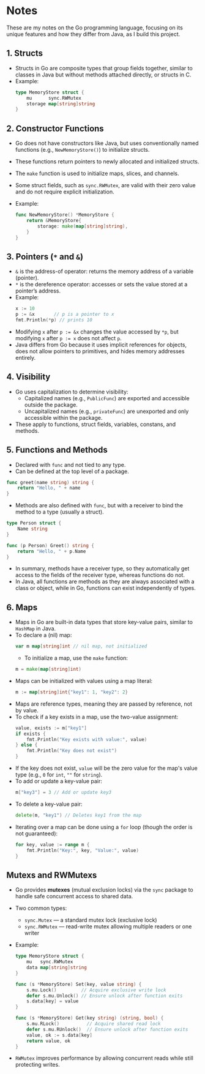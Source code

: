 # Notes

These are my notes on the Go programming language, focusing on its unique features and how they differ from Java, as I build this project.

## 1. Structs

- Structs in Go are composite types that group fields together, similar to classes in Java but without methods attached directly, or structs in C.
- Example:
  ```go
  type MemoryStore struct {
      mu      sync.RWMutex
      storage map[string]string
  }
  ```

## 2. Constructor Functions

- Go does not have constructors like Java, but uses conventionally named functions (e.g., `NewMemoryStore()`) to initialize structs.
- These functions return pointers to newly allocated and initialized structs.
- The `make` function is used to initialize maps, slices, and channels.
- Some struct fields, such as `sync.RWMutex`, are valid with their zero value and do not require explicit initialization.
- Example:

  ```go
  func NewMemoryStore() *MemoryStore {
      return &MemoryStore{
          storage: make(map[string]string),
      }
  }
  ```

## 3. Pointers (`*` and `&`)

- `&` is the address-of operator: returns the memory address of a variable (pointer).
- `*` is the dereference operator: accesses or sets the value stored at a pointer’s address.
- Example:
  ```go
  x := 10
  p := &x       // p is a pointer to x
  fmt.Println(*p) // prints 10
  ```
- Modifying `x` after `p := &x` changes the value accessed by `*p`, but modifying `x` after `p := x` does not affect `p`.
- Java differs from Go because it uses implicit references for objects, does not allow pointers to primitives, and hides memory addresses entirely.

## 4. Visibility

- Go uses capitalization to determine visibility:
  - Capitalized names (e.g., `PublicFunc`) are exported and accessible outside the package.
  - Uncapitalized names (e.g., `privateFunc`) are unexported and only accessible within the package.
- These apply to functions, struct fields, variables, constans, and methods.

## 5. Functions and Methods

- Declared with `func` and not tied to any type.
- Can be defined at the top level of a package.

```go
func greet(name string) string {
    return "Hello, " + name
}
```

- Methods are also defined with `func`, but with a receiver to bind the method to a type (usually a struct).

```go
type Person struct {
    Name string
}

func (p Person) Greet() string {
    return "Hello, " + p.Name
}
```

- In summary, methods have a receiver type, so they automatically get access to the fields of the receiver type, whereas functions do not.
- In Java, all functions are methods as they are always associated with a class or object, while in Go, functions can exist independently of types.

## 6. Maps

- Maps in Go are built-in data types that store key-value pairs, similar to `HashMap` in Java.
- To declare a (nil) map:
  ```go
  var m map[string]int // nil map, not initialized
  ```
  - To initialize a map, use the `make` function:
  ```go
  m = make(map[string]int)
  ```
- Maps can be initialized with values using a map literal:
  ```go
  m := map[string]int{"key1": 1, "key2": 2}
  ```
- Maps are reference types, meaning they are passed by reference, not by value.
- To check if a key exists in a map, use the two-value assignment:
  ```go
  value, exists := m["key1"]
  if exists {
      fmt.Println("Key exists with value:", value)
  } else {
      fmt.Println("Key does not exist")
  }
  ```
- If the key does not exist, `value` will be the zero value for the map's value type (e.g., `0` for `int`, `""` for `string`).
- To add or update a key-value pair:
  ```go
  m["key3"] = 3 // Add or update key3
  ```
- To delete a key-value pair:
  ```go
  delete(m, "key1") // Deletes key1 from the map
  ```
- Iterating over a map can be done using a `for` loop (though the order is not guaranteed):
  ```go
  for key, value := range m {
      fmt.Println("Key:", key, "Value:", value)
  }
  ```

## Mutexs and RWMutexs

- Go provides **mutexes** (mutual exclusion locks) via the `sync` package to handle safe concurrent access to shared data.
- Two common types:
  - `sync.Mutex` — a standard mutex lock (exclusive lock)
  - `sync.RWMutex` — read-write mutex allowing multiple readers or one writer
- Example:

  ```go
  type MemoryStore struct {
      mu   sync.RWMutex
      data map[string]string
  }

  func (s *MemoryStore) Set(key, value string) {
      s.mu.Lock()         // Acquire exclusive write lock
      defer s.mu.Unlock() // Ensure unlock after function exits
      s.data[key] = value
  }

  func (s *MemoryStore) Get(key string) (string, bool) {
      s.mu.RLock()          // Acquire shared read lock
      defer s.mu.RUnlock()  // Ensure unlock after function exits
      value, ok := s.data[key]
      return value, ok
  }
  ```

- `RWMutex` improves performance by allowing concurrent reads while still protecting writes.

